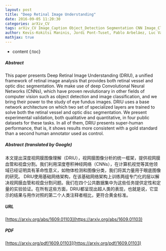 ```yaml
---
layout: post
title: "Deep Retinal Image Understanding"
date: 2016-09-05 11:20:30
categories: arXiv_CV
tags: arXiv_CV Image_Caption Object_Detection Segmentation CNN Image_Classification Classification Quantitative Detection
author: Kevis-Kokitsi Maninis, Jordi Pont-Tuset, Pablo Arbeláez, Luc Van Gool
mathjax: true
---
```


* content
{:toc}

##### Abstract
This paper presents Deep Retinal Image Understanding (DRIU), a unified framework of retinal image analysis that provides both retinal vessel and optic disc segmentation. We make use of deep Convolutional Neural Networks (CNNs), which have proven revolutionary in other fields of computer vision such as object detection and image classification, and we bring their power to the study of eye fundus images. DRIU uses a base network architecture on which two set of specialized layers are trained to solve both the retinal vessel and optic disc segmentation. We present experimental validation, both qualitative and quantitative, in four public datasets for these tasks. In all of them, DRIU presents super-human performance, that is, it shows results more consistent with a gold standard than a second human annotator used as control.

##### Abstract (translated by Google)
本文提出深度视网膜图像理解（DRIU），视网膜图像分析的统一框架，提供视网膜血管和视盘分割。我们利用深度卷积神经网络（CNNs），在计算机视觉等其他领域已经证明具有革命性意义，如物体检测和图像分类，我们将其力量用于眼底图像的研究。 DRIU使用基础网络架构，在该基础网络架构上训练两组专门化的层以解决视网膜血管和视盘分割问题。我们在四个公共数据集中为这些任务提供定性和定量的实验验证。在所有这些方面，DRIU都呈现出超人类的表现，也就是说，它显示的结果与用作对照的第二个人类注释者相比，更符合黄金标准。

##### URL
[https://arxiv.org/abs/1609.01103](https://arxiv.org/abs/1609.01103)

##### PDF
[https://arxiv.org/pdf/1609.01103](https://arxiv.org/pdf/1609.01103)

